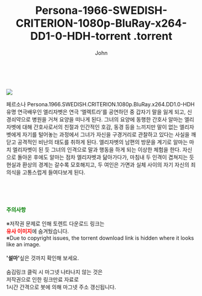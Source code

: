 ﻿---
layout: post
title:  "                   Persona-1966-SWEDISH-CRITERION-1080p-BluRay-x264-DD1-0-HDH-torrent                .torrent"
author: John
categories: [ 영화 ]
tags: [  ]
image: https://torrentrj57.com/uploadfile/full/88ac2992becf4605d2cdd07bd66c6c9406d2ca4d.jpg 
description: "                   Persona-1966-SWEDISH-CRITERION-1080p-BluRay-x264-DD1-0-HDH-torrent                 torrent 정보 공유"
toc: true
toc_sticky: true
---

<br>
<p><img src="https://torrentrj57.com/uploadfile/full/88ac2992becf4605d2cdd07bd66c6c9406d2ca4d.jpg"/></p>
 페르소나 Persona.1966.SWEDISH.CRITERION.1080p.BluRay.x264.DD1.0-HDH 유명 연극배우인 엘리자벳은 연극 ‘엘렉트라’를 공연하던 중 갑자기 말을 잃게 되고, 신경쇠약으로 병원을 거쳐 요양을 떠나게 된다. 그녀의 요양에 동행한 간호사 알마는 엘리자벳에 대해 간호사로서의 친절과 인간적인 호감, 동경 등을 느끼지만 말이 없는 엘리자벳에게 자기를 털어놓는 과정에서 그녀가 자신을 구경거리로 관찰하고 있다는 사실을 깨닫고 공격적인 비난의 태도를 취하게 된다. 엘리자벳의 남편의 방문을 계기로 알마는 마치 엘리자벳이 된 듯 그녀의 인격으로 말과 행동을 하게 되는 이상한 체험을 한다. 자신으로 돌아온 후에도 알마는 점차 엘리자벳과 닮아가다가, 마침내 두 인격이 겹쳐지는 듯 현실과 환상의 경계는 갈수록 모호해지고, 두 여인은 가면과 실체 사이의 자기 자신의 죄의식을 고통스럽게 들여다보게 된다. 
    
<br><br><br>
<p data-ke-size="size16"><b><span style="color: green;">주의사항</span></b><br /><br />※저작권 문제로 인해 토렌트 다운로드 링크는<br /><b><span style="color: red;">유사 이미지</span></b>에 숨겨뒀습니다.<br />※Due to copyright issues, the torrent download link is hidden where it looks like an image.<br /><br /><b>'설마'</b>싶은 것까지 확인해 보세요.<br /><br />숨김링크 클릭 시 마그넷 나타나지 않는 것은<br />저작권으로 인한 링크만료 자료로<br />1시간 간격으로 봇에 의해 마그넷 주소 갱신됩니다.</p>
